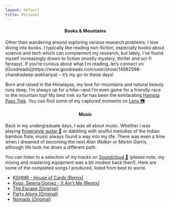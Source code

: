 ```yaml
---
layout: default
title: Personal
---
```


<h4 style="text-align:center"> Books & Mountains </h4>
Other than wandering around exploring various research problems, I love diving into books. 
I typically like reading non-fiction, especially books about science and tech which can complement my research, but lately, I've found myself increasingly drawn to fiction (mostly mystery, thirller and sci-fi fantasy). If you’re curious about what I’m reading, let’s connect on [Goodreads](https://www.goodreads.com/user/show/14982568-chandradeep-pokhariya) – it’s my go-to these days!

Born and raised in the Himalayas, my love for mountains and natural beauty runs deep. I’m always up for a hike—and I’m even game for a friendly race to the mountain top! My best trek so far has been the exhilarating [Hampta Pass Trek](https://indiahikes.com/hampta-pass). You can find some of my captured moments on [Lens 📷](https://photos.app.goo.gl/ZY3gFY7EcSK2fAHRA)

<div class="section-divider"></div>

<h4 style="text-align:center"> Music </h4>

Back in my undergraduate days, I was all about music. 
Whether I was playing [fingerstyle  guitar 🎸](https://photos.app.goo.gl/uKAQGzjoXHCNwsdR9) or dabbling with soulful melodies of the Indian bamboo flute, music always found a way into my life. 
There was even a time when I dreamed of becoming the next *Alan Walker* or *Martin Garrix*, although life took me down a different path. 

You can listen to a selection of my tracks on [Soundcloud 🎵](https://soundcloud.com/chandradeep-pokhariya-681934?utm_source=clipboard&utm_medium=text&utm_campaign=social_sharing) (please note, my mixing and mastering equipment was a bit modest back then!). 
Here are some of the completed songs I produced, listed from best to worst. 

- [KSHMR - House of Cards (Remix)](https://soundcloud.com/chandradeep-pokhariya-681934/kshmr-house-of-cards-remix?si=141346db53eb4a1ba2aa666ee517d27c&utm_source=clipboard&utm_medium=text&utm_campaign=social_sharing)
- [Kygo, Selena Gomez - It Ain't Me (Remix)](https://drive.google.com/file/d/1YOh34UuJDs7eGPo2l0cb_0twGegbzCxK/view?usp=sharing)
- [The Escape (Original)](https://soundcloud.com/chandradeep-pokhariya-681934/the-escape-original?si=e08e80de4dad45c3a4b5acc810454e08&utm_source=clipboard&utm_medium=text&utm_campaign=social_sharing)
- [Party Along (Original)](https://soundcloud.com/chandradeep-pokhariya-681934/party-along-original?si=9a5fa487a13840cc9117ea9bd56540eb&utm_source=clipboard&utm_medium=text&utm_campaign=social_sharing)
- [Nomads (Original)](https://soundcloud.com/chandradeep-pokhariya-681934/nomads-original?si=d601e3770906479984a51a24a41aca41&utm_source=clipboard&utm_medium=text&utm_campaign=social_sharing)




